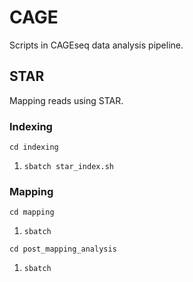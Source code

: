 # CAGE
Scripts in CAGEseq data analysis pipeline.


## STAR
Mapping reads using STAR.
### Indexing 
`cd indexing`

1. `sbatch star_index.sh`

### Mapping 
`cd mapping`

1. `sbatch `

`cd post_mapping_analysis`

1. `sbatch `
